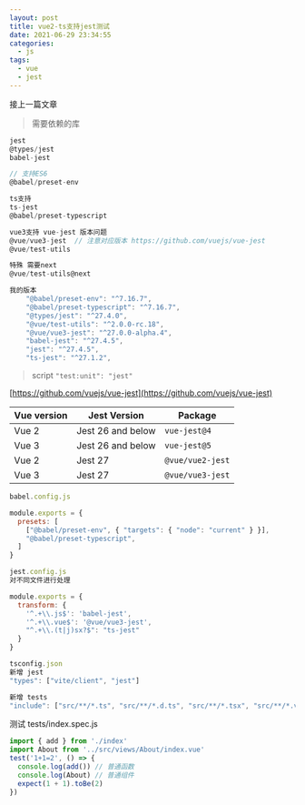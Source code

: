 ```yaml
---
layout: post
title: vue2-ts支持jest测试
date: 2021-06-29 23:34:55
categories:
  - js
tags:
  - vue
  - jest
---
```


接上一篇文章
> 需要依赖的库
```js
jest  
@types/jest  
babel-jest

// 支持ES6
@babel/preset-env

ts支持
ts-jest
@babel/preset-typescript

vue3支持 vue-jest 版本问题
@vue/vue3-jest  // 注意对应版本 https://github.com/vuejs/vue-jest
@vue/test-utils

特殊 需要next
@vue/test-utils@next

我的版本
	"@babel/preset-env": "^7.16.7",
    "@babel/preset-typescript": "^7.16.7",
    "@types/jest": "^27.4.0",
    "@vue/test-utils": "^2.0.0-rc.18",
    "@vue/vue3-jest": "^27.0.0-alpha.4",
    "babel-jest": "^27.4.5",
    "jest": "^27.4.5",
    "ts-jest": "^27.1.2",
```

> script `"test:unit": "jest"`

[https://github.com/vuejs/vue-jest](https://github.com/vuejs/vue-jest)

| Vue version | Jest Version      | Package          |
| ----------- | ----------------- | ---------------- |
| Vue 2       | Jest 26 and below | `vue-jest@4`     |
| Vue 3       | Jest 26 and below | `vue-jest@5`     |
| Vue 2       | Jest 27           | `@vue/vue2-jest` |
| Vue 3       | Jest 27           | `@vue/vue3-jest` |

```js
babel.config.js

module.exports = {
  presets: [
    ["@babel/preset-env", { "targets": { "node": "current" } }],
    "@babel/preset-typescript",
  ]
}
```

```js
jest.config.js
对不同文件进行处理

module.exports = {
  transform: {
    '^.+\\.js$': 'babel-jest',
    '^.+\\.vue$': '@vue/vue3-jest',
    "^.+\\.(t|j)sx?$": "ts-jest"
  }
}
```

```js
tsconfig.json
新增 jest
"types": ["vite/client", "jest"]

新增 tests
"include": ["src/**/*.ts", "src/**/*.d.ts", "src/**/*.tsx", "src/**/*.vue", "tests"],
```



测试 tests/index.spec.js

```js
import { add } from './index'
import About from '../src/views/About/index.vue'
test('1+1=2', () => {
  console.log(add()) // 普通函数
  console.log(About) // 普通组件
  expect(1 + 1).toBe(2)
})
```

